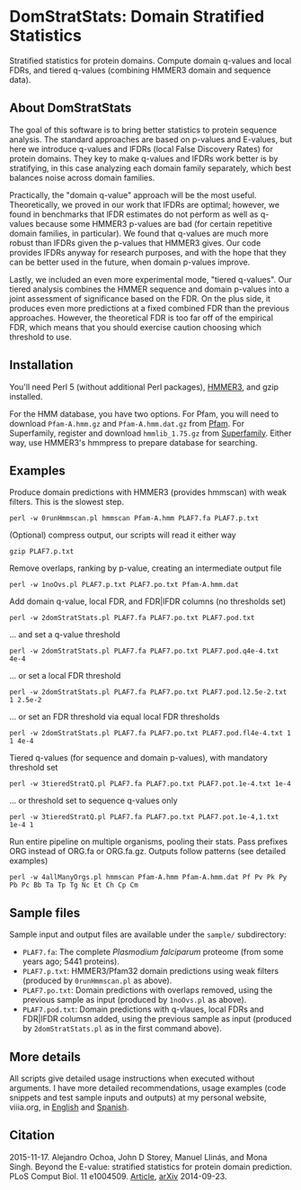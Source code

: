 # DomStratStats: Domain Stratified Statistics

Stratified statistics for protein domains.
Compute domain q-values and local FDRs, and tiered q-values (combining HMMER3 domain and sequence data).


## About DomStratStats

The goal of this software is to bring better statistics to protein sequence analysis.
The standard approaches are based on p-values and E-values, but here we introduce q-values and lFDRs (local False Discovery Rates) for protein domains.
They key to make q-values and lFDRs work better is by stratifying, in this case analyzing each domain family separately, which best balances noise across domain families.

Practically, the "domain q-value" approach will be the most useful.
Theoretically, we proved in our work that lFDRs are optimal; however, we found in benchmarks that lFDR estimates do not perform as well as q-values because some HMMER3 p-values are bad (for certain repetitive domain families, in particular).
We found that q-values are much more robust than lFDRs given the p-values that HMMER3 gives.
Our code provides lFDRs anyway for research purposes, and with the hope that they can be better used in the future, when domain p-values improve.

Lastly, we included an even more experimental mode, "tiered q-values".
Our tiered analysis combines the HMMER sequence and domain p-values into a joint assessment of significance based on the FDR.
On the plus side, it produces even more predictions at a fixed combined FDR than the previous approaches.
However, the theoretical FDR is too far off of the empirical FDR, which means that you should exercise caution choosing which threshold to use.


## Installation

You'll need Perl 5 (without additional Perl packages), [HMMER3](http://hmmer.janelia.org/), and gzip installed.

For the HMM database, you have two options.
For Pfam, you will need to download `Pfam-A.hmm.gz` and `Pfam-A.hmm.dat.gz` from [Pfam](ftp://ftp.ebi.ac.uk/pub/databases/Pfam/current_release/). 
For Superfamily, register and download `hmmlib_1.75.gz` from [Superfamily](http://supfam.org/SUPERFAMILY/downloads.html).
Either way, use HMMER3's hmmpress to prepare database for searching.


## Examples

Produce domain predictions with HMMER3 (provides hmmscan) with weak filters.
This is the slowest step.
```
perl -w 0runHmmscan.pl hmmscan Pfam-A.hmm PLAF7.fa PLAF7.p.txt 
```

(Optional) compress output, our scripts will read it either way 
```
gzip PLAF7.p.txt 
```

Remove overlaps, ranking by p-value, creating an intermediate output file 
```
perl -w 1noOvs.pl PLAF7.p.txt PLAF7.po.txt Pfam-A.hmm.dat 
```

Add domain q-value, local FDR, and FDR|lFDR columns (no thresholds set) 
```
perl -w 2domStratStats.pl PLAF7.fa PLAF7.po.txt PLAF7.pod.txt 
```

... and set a q-value threshold 
```
perl -w 2domStratStats.pl PLAF7.fa PLAF7.po.txt PLAF7.pod.q4e-4.txt 4e-4 
```

... or set a local FDR threshold 
```
perl -w 2domStratStats.pl PLAF7.fa PLAF7.po.txt PLAF7.pod.l2.5e-2.txt 1 2.5e-2 
```

... or set an FDR threshold via equal local FDR thresholds 
```
perl -w 2domStratStats.pl PLAF7.fa PLAF7.po.txt PLAF7.pod.fl4e-4.txt 1 1 4e-4 
```
Tiered q-values (for sequence and domain p-values), with mandatory threshold set 
```
perl -w 3tieredStratQ.pl PLAF7.fa PLAF7.po.txt PLAF7.pot.1e-4.txt 1e-4 
```

... or threshold set to sequence q-values only 
```
perl -w 3tieredStratQ.pl PLAF7.fa PLAF7.po.txt PLAF7.pot.1e-4,1.txt 1e-4 1 
```

Run entire pipeline on multiple organisms, pooling their stats.
Pass prefixes ORG instead of ORG.fa or ORG.fa.gz.
Outputs follow patterns (see detailed examples) 
```
perl -w 4allManyOrgs.pl hmmscan Pfam-A.hmm Pfam-A.hmm.dat Pf Pv Pk Py Pb Pc Bb Ta Tp Tg Nc Et Ch Cp Cm
```

## Sample files

Sample input and output files are available under the `sample/` subdirectory:

- `PLAF7.fa`: The complete *Plasmodium falciparum* proteome (from some years ago; 5441 proteins).
- `PLAF7.p.txt`: HMMER3/Pfam32 domain predictions using weak filters (produced by `0runHmmscan.pl` as above).
- `PLAF7.po.txt`: Domain predictions with overlaps removed, using the previous sample as input (produced by `1noOvs.pl` as above).
- `PLAF7.pod.txt`: Domain predictions with q-vlaues, local FDRs and FDR|lFDR columsn added, using the previous sample as input (produced by `2domStratStats.pl` as in the first command above).


## More details

All scripts give detailed usage instructions when executed without arguments.
I have more detailed recommendations, usage examples (code snippets and test sample inputs and outputs) at my personal website, viiia.org, in [English](http://viiia.org/domStratStats/?l=en-us) and [Spanish](http://viiia.org/domStratStats/).


## Citation

2015-11-17.
Alejandro Ochoa, John D Storey, Manuel Llinás, and Mona Singh.
Beyond the E-value: stratified statistics for protein domain prediction.
PLoS Comput Biol. 11 e1004509.
[Article](http://dx.doi.org/10.1371/journal.pcbi.1004509),
[arXiv](http://arxiv.org/abs/1409.6384) 2014-09-23.
